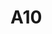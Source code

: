 # A10
<!DOCTYPE html>
<html lang="en">
<head>
    <meta charset="UTF-8">
    <title>Cookiesss</title>
    <script>
        function setCookie(cname, cvalue, exdays) {
            var d = new Date();
            d.setTime(d.getTime() + (exdays*24*60*60*1000));
            var expires = "expires="+d.toUTCString();
            document.cookie = cname + "=" + cvalue + ";" + expires + ";path=/";
        }

        function getCookie(cname) {
            var name = cname + "=";
            var decodedCookie = decodeURIComponent(document.cookie);
            var ca = decodedCookie.split(';');
            for(var i = 0; i <ca.length; i++) {
                var c = ca[i];
                while (c.charAt(0) == ' ') {
                    c = c.substring(1);
                }
                if (c.indexOf(name) == 0) {
                    return c.substring(name.length, c.length);
                }
            }
            return "";
        }

        function checkCookie() {
            var user = getCookie("username");
            if (user != "") {
                alert("Welcome again " + user);
            } else {
                user = prompt("Please enter your name:", "");
                if (user != "" && user != null) {
                    setCookie("username", user, 30);
                }
            }
        }
    </script>
</head>
<body onload="checkCookie()">
<h1>Cookiesss</h1>
<p>&copy; Youssef Hassan, 2025</p>
</body>
</html>
